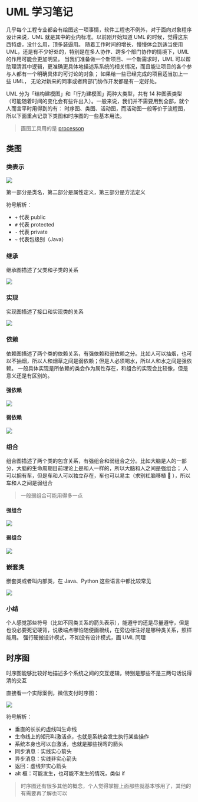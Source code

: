 # UML 学习笔记

几乎每个工程专业都会有绘图这一项事情，软件工程也不例外，对于面向对象程序设计来说，UML 就是其中的业内标准。以前刚开始知道 UML 的时候，觉得这东西特虚，没什么用，顶多装逼用。
随着工作时间的增长，慢慢体会到适当使用 UML，还是有不少好处的，特别是在多人协作、跨多个部门协作的情境下，UML 的作用可能会更加明显。
当我们准备做一个新项目、一个新需求时，UML 可以帮助理清其中逻辑，更准确更具体地描述系系统的相关情况，而且能让项目的各个参与人都有一个明确具体的可讨论的对象；
如果给一些已经完成的项目适当加上一些 UML， 无论对新来的同事或者跨部门协作开发都是有一定好处。

UML 分为「结构建模图」和「行为建模图」两种大类型，共有 14 种图表类型（可能随着时间的变化会有些许出入）。一般来说，我们并不需要用到全部，就个人而言平时用得到的有：
时序图、类图、活动图，而活动图一般等价于流程图，所以下面重点记录下类图和时序图的一些基本用法。

> 画图工具用的是 [processon](https://www.processon.com)

## 类图

### 类表示

![](https://raw.githubusercontent.com/hsxhr-10/Blog/master/image/uml-class-1.png)

第一部分是类名，第二部分是属性定义，第三部分是方法定义

符号解析：

- `+` 代表 public
- `#` 代表 protected
- `-` 代表 private
- `~` 代表包级别（Java）

### 继承

继承图描述了父类和子类的关系

![](https://raw.githubusercontent.com/hsxhr-10/Blog/master/image/uml-class-2.png)

### 实现

实现图描述了接口和实现类的关系

![](https://raw.githubusercontent.com/hsxhr-10/Blog/master/image/uml-class-3.png)

### 依赖

依赖图描述了两个类的依赖关系，有强依赖和弱依赖之分。比如人可以抽烟，也可以不抽烟，所以人和烟草之间是弱依赖；但是人必须喝水，所以人和水之间是强依赖。
一般具体实现是所依赖的类会作为属性存在，和组合的实现会比较像，但是意义还是有区别的。

#### 强依赖

![](https://raw.githubusercontent.com/hsxhr-10/Blog/master/image/uml-class-4.png)

#### 弱依赖

![](https://raw.githubusercontent.com/hsxhr-10/Blog/master/image/uml-class-5.png)

### 组合

组合图描述了两个类的包含关系，有强组合和弱组合之分。比如大脑是人的一部分，大脑的生命周期目前理论上是和人一样的，所以大脑和人之间是强组合；
人可以拥有车，但是车和人可以独立存在，车也可以易主（求别杠脑移植 🐶 ），所以车和人之间是弱组合

> 一般弱组合可能用得多一点

#### 强组合

![](https://raw.githubusercontent.com/hsxhr-10/Blog/master/image/uml-class-6.png)

#### 弱组合

![](https://raw.githubusercontent.com/hsxhr-10/Blog/master/image/uml-class-7.png)

### 嵌套类

嵌套类或者叫内部类，在 Java、Python 这些语言中都比较常见

![](https://raw.githubusercontent.com/hsxhr-10/Blog/master/image/uml-class-8.png)

### 小结

个人感觉那些符号（比如不同类关系的箭头表示），能遵守的还是尽量遵守，但是也没必要死记硬背，说极端点哪怕随便画根线，在旁边标注好是哪种类关系，照样能用。
强行硬搬设计模式，不如没有设计模式，画 UML 同理

## 时序图

时序图能够比较好地描述多个系统之间的交互逻辑，特别是那些不是三两句话说得清的交互

直接看一个实际案例，微信支付时序图：

![](https://raw.githubusercontent.com/hsxhr-10/Blog/master/image/uml-sequence-1.png)

符号解析：

- 垂直的长长的虚线叫生命线
- 生命线上的矩形叫激活点，也就是系统会发生执行某些操作
- 系统本身也可以自激活，也就是那些拐弯的箭头
- 同步消息：实线实心箭头
- 异步消息：实线非实心箭头
- 返回：虚线非实心箭头
- alt 框：可能发生，也可能不发生的情况，类似 if

> 时序图还有很多其他的概念，个人觉得掌握上面那些就基本够用了，其他的有需要再了解也可以
